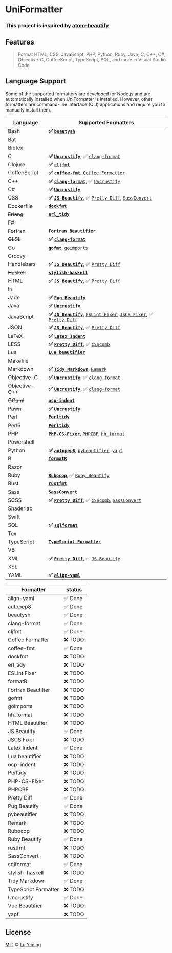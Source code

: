 # UniFormatter

### This project is inspired by [atom-beautify](https://github.com/Glavin001/atom-beautify)

## Features

> Format HTML, CSS, JavaScript, PHP, Python, Ruby, Java, C, C++, C#, Objective-C, CoffeeScript, TypeScript, SQL, and more in Visual Studio Code

## Language Support

Some of the supported formatters are developed for Node.js and are automatically installed when UniFormatter is installed. However, other formatters are command-line interface (CLI) applications and require you to manually install them.

| Language      | Supported Formatters                                                                                                                                             |
|---------------|------------------------------------------------------------------------------------------------------------------------------------------------------------------|
| Bash          | **:white_check_mark: [`beautysh`][beautysh]**                                                                                                                    |
| Bat           |                                                                                                                                                                  |
| Bibtex        |                                                                                                                                                                  |
| C             | **:white_check_mark: [`Uncrustify`][Uncrustify]**, :white_check_mark: [`clang-format`][clang-format]                                                             |
| Clojure       | **:white_check_mark: [`cljfmt`][cljfmt]**                                                                                                                        |
| CoffeeScript  | **:white_check_mark: [`coffee-fmt`][coffee-fmt]**, [`Coffee Formatter`][Coffee Formatter]                                                                        |
| C++           | **:white_check_mark: [`clang-format`][clang-format]**, :white_check_mark: [`Uncrustify`][Uncrustify]                                                             |
| C#            | **:white_check_mark: [`Uncrustify`][Uncrustify]**                                                                                                                |
| CSS           | **:white_check_mark: [`JS Beautify`][JS Beautify]**, :white_check_mark: [`Pretty Diff`][Pretty Diff], [`SassConvert`][SassConvert]                               |
| Dockerfile    | **[`dockfmt`][dockfmt]**                                                                                                                                         |
| ~~Erlang~~    | **[`erl_tidy`](http://erlang.org/doc/man/erl_tidy.html)**                                                                                                        |
| F#            |                                                                                                                                                                  |
| ~~Fortran~~   | **[`Fortran Beautifier`](https://www.gnu.org/software/emacs/)**                                                                                                  |
| ~~GLSL~~      | **:white_check_mark: [`clang-format`][clang-format]**                                                                                                            |
| Go            | **[`gofmt`](https://golang.org/cmd/gofmt/)**, [`goimports`][goimports]                                                                                           |
| Groovy        |                                                                                                                                                                  |
| Handlebars    | **:white_check_mark: [`JS Beautify`][JS Beautify]**, :white_check_mark: [`Pretty Diff`][Pretty Diff]                                                             |
| ~~Haskell~~   | **[`stylish-haskell`](https://github.com/jaspervdj/stylish-haskell)**                                                                                            |
| HTML          | **:white_check_mark: [`JS Beautify`][JS Beautify]**, :white_check_mark: [`Pretty Diff`][Pretty Diff]                                                             |
| Ini           |                                                                                                                                                                  |
| Jade          | **:white_check_mark: [`Pug Beautify`](https://github.com/vingorius/pug-beautify)**                                                                               |
| Java          | **:white_check_mark: [`Uncrustify`][Uncrustify]**                                                                                                                |
| JavaScript    | **:white_check_mark: [`JS Beautify`][JS Beautify]**, [`ESLint Fixer`][ESLint Fixer], [`JSCS Fixer`][JSCS Fixer], :white_check_mark: [`Pretty Diff`][Pretty Diff] |
| JSON          | **:white_check_mark: [`JS Beautify`][JS Beautify]**, :white_check_mark: [`Pretty Diff`][Pretty Diff]                                                             |
| LaTeX         | **:white_check_mark: [`Latex Indent`][Latex Indent]**                                                                                                            |
| LESS          | **:white_check_mark: [`Pretty Diff`][Pretty Diff]**, :white_check_mark: [`CSScomb`][CSScomb]                                                                     |
| Lua           | **[`Lua beautifier`][Lua beautifier]**                                                                                                                           |
| Makefile      |                                                                                                                                                                  |
| Markdown      | **:white_check_mark: [`Tidy Markdown`][Tidy Markdown]**, [`Remark`](https://github.com/wooorm/remark)                                                            |
| Objective-C   | **:white_check_mark: [`Uncrustify`][Uncrustify]**, :white_check_mark: [`clang-format`][clang-format]                                                             |
| Objective-C++ | **:white_check_mark: [`Uncrustify`][Uncrustify]**, :white_check_mark: [`clang-format`][clang-format]                                                             |
| ~~OCaml~~     | **[`ocp-indent`](https://www.typerex.org/ocp-indent.html)**                                                                                                      |
| ~~Pawn~~      | **:white_check_mark: [`Uncrustify`][Uncrustify]**                                                                                                                |
| Perl          | **[`Perltidy`](http://perltidy.sourceforge.net/)**                                                                                                               |
| Perl6         | **[`Perltidy`](http://perltidy.sourceforge.net/)**                                                                                                               |
| PHP           | **[`PHP-CS-Fixer`][PHP-CS-Fixer]**, [`PHPCBF`][PHPCBF], [`hh_format`](http://hhvm.com/)                                                                          |
| Powershell    |                                                                                                                                                                  |
| Python        | **:white_check_mark: [`autopep8`][autopep8]**, [`pybeautifier`][pybeautifier], [`yapf`][yapf]                                                                    |
| R             | **[`formatR`](https://github.com/yihui/formatR)**                                                                                                                |
| Razor         |                                                                                                                                                                  |
| Ruby          | **[`Rubocop`](https://github.com/bbatsov/rubocop)**, :white_check_mark: [`Ruby Beautify`][Ruby Beautify]                                                         |
| Rust          | **[`rustfmt`](https://github.com/rust-lang-nursery/rustfmt)**                                                                                                    |
| Sass          | **[`SassConvert`][SassConvert]**                                                                                                                                 |
| SCSS          | **:white_check_mark: [`Pretty Diff`][Pretty Diff]**, :white_check_mark: [`CSScomb`][CSScomb], [`SassConvert`][SassConvert]                                       |
| Shaderlab     |                                                                                                                                                                  |
| Swift         |                                                                                                                                                                  |
| SQL           | **:white_check_mark: [`sqlformat`][sqlformat]**                                                                                                                  |
| Tex           |                                                                                                                                                                  |
| TypeScript    | **[`TypeScript Formatter`][TypeScript Formatter]**                                                                                                               |
| VB            |                                                                                                                                                                  |
| XML           | **:white_check_mark: [`Pretty Diff`][Pretty Diff]**, :white_check_mark: [`JS Beautify`][JS Beautify]                                                             |
| XSL           |                                                                                                                                                                  |
| YAML          | **:white_check_mark: [`align-yaml`][align-yaml]**                                                                                                                |

| Formatter            | status                  |
|----------------------|-------------------------|
| align-yaml           | :white_check_mark: Done |
| autopep8             | :white_check_mark: Done |
| beautysh             | :white_check_mark: Done |
| clang-format         | :white_check_mark: Done |
| cljfmt               | :white_check_mark: Done |
| Coffee Formatter     | :x: TODO                |
| coffee-fmt           | :white_check_mark: Done |
| dockfmt              | :x: TODO                |
| erl_tidy             | :x: TODO                |
| ESLint Fixer         | :x: TODO                |
| formatR              | :x: TODO                |
| Fortran Beautifier   | :x: TODO                |
| gofmt                | :x: TODO                |
| goimports            | :x: TODO                |
| hh_format            | :x: TODO                |
| HTML Beautifier      | :x: TODO                |
| JS Beautify          | :white_check_mark: Done |
| JSCS Fixer           | :x: TODO                |
| Latex Indent         | :white_check_mark: Done |
| Lua beautifier       | :x: TODO                |
| ocp-indent           | :x: TODO                |
| Perltidy             | :x: TODO                |
| PHP-CS-Fixer         | :x: TODO                |
| PHPCBF               | :x: TODO                |
| Pretty Diff          | :white_check_mark: Done |
| Pug Beautify         | :white_check_mark: Done |
| pybeautifier         | :x: TODO                |
| Remark               | :x: TODO                |
| Rubocop              | :x: TODO                |
| Ruby Beautify        | :white_check_mark: Done |
| rustfmt              | :x: TODO                |
| SassConvert          | :x: TODO                |
| sqlformat            | :white_check_mark: Done |
| stylish-haskell      | :x: TODO                |
| Tidy Markdown        | :white_check_mark: Done |
| TypeScript Formatter | :x: TODO                |
| Uncrustify           | :white_check_mark: Done |
| Vue Beautifier       | :x: TODO                |
| yapf                 | :x: TODO                |


## License

[MIT](LICENSE) © [Lu Yiming](https://github.com/luyiming)

[autopep8]: https://github.com/hhatto/autopep8
[Pretty Diff]: https://github.com/prettydiff/prettydiff
[Uncrustify]: https://github.com/uncrustify/uncrustify
[clang-format]: https://clang.llvm.org/docs/ClangFormat.html
[JS Beautify]: https://github.com/beautify-web/js-beautify
[Lua beautifier]: https://github.com/Glavin001/atom-beautify/blob/master/src/beautifiers/lua-beautifier/beautifier.coffee
[Vue Beautifier]: https://github.com/Glavin001/atom-beautify/blob/master/src/beautifiers/vue-beautifier.coffee
[SassConvert]: http://sass-lang.com/documentation/file.SASS_REFERENCE.html#syntax
[coffee-fmt]: https://github.com/sterpe/coffee-fmt
[Ruby Beautify]: https://github.com/erniebrodeur/ruby-beautify
[PHP-CS-Fixer]: https://github.com/FriendsOfPHP/PHP-CS-Fixer
[pybeautifier]: https://github.com/guyskk/pybeautifier
[ESLint Fixer]: https://github.com/eslint/eslint
[JSCS Fixer]: https://github.com/jscs-dev/node-jscs
[Tidy Markdown]: https://github.com/slang800/tidy-markdown
[goimports]: https://godoc.org/golang.org/x/tools/cmd/goimports
[CSScomb]: https://github.com/csscomb/csscomb.js
[TypeScript Formatter]: https://github.com/vvakame/typescript-formatter
[PHPCBF]: http://php.net/manual/en/install.php
[HTML Beautifier]: https://github.com/threedaymonk/htmlbeautifier
[Coffee Formatter]: https://github.com/Glavin001/Coffee-Formatter
[Latex Indent]: https://github.com/cmhughes/latexindent.pl
[align-yaml]: https://github.com/jonschlinkert/align-yaml
[sqlformat]: https://github.com/andialbrecht/sqlparse
[beautysh]: https://github.com/bemeurer/beautysh
[cljfmt]: https://github.com/snoe/node-cljfmt
[yapf]: https://github.com/google/yapf
[dockfmt]: https://github.com/jessfraz/dockfmt